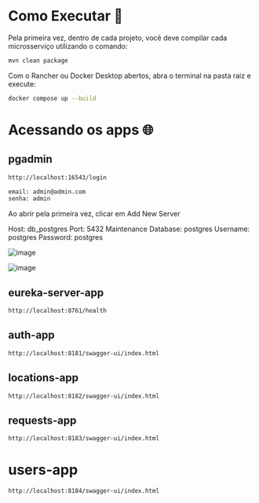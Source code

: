 # Como Executar 🧰

Pela primeira vez, dentro de cada projeto, você deve compilar cada microsserviço utilizando o comando:

```bash
mvn clean package 
```

Com o Rancher ou Docker Desktop abertos, abra o terminal na pasta raiz e execute:

```bash
docker compose up --build
```

# Acessando os apps 🌐

## pgadmin

```bash
http://localhost:16543/login
```

```bash
email: admin@admin.com
senha: admin
```

Ao abrir pela primeira vez, clicar em Add New Server 

Host: db_postgres 
Port: 5432 
Maintenance Database: postgres
Username: postgres
Password: postgres

![image](https://github.com/user-attachments/assets/acdd5373-1554-4565-b954-75a015f59c63)

![image](https://github.com/user-attachments/assets/93a575a9-d0cf-4daa-8ddd-9975d5c2f6d3)

## eureka-server-app

```bash
http://localhost:8761/health
```

## auth-app

```bash
http://localhost:8181/swagger-ui/index.html
```

## locations-app

```bash
http://localhost:8182/swagger-ui/index.html
```

## requests-app

```bash
http://localhost:8183/swagger-ui/index.html
```

# users-app

```bash
http://localhost:8184/swagger-ui/index.html
```

